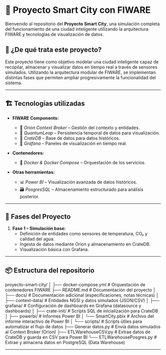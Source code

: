 # 🌆 Proyecto Smart City con FIWARE

Bienvenido al repositorio del **Proyecto Smart City**, una simulación completa del funcionamiento de una ciudad inteligente utilizando la arquitectura FIWARE y tecnologías de visualización de datos.

## 🧠 ¿De qué trata este proyecto?

Este proyecto tiene como objetivo modelar una ciudad inteligente capaz de recopilar, almacenar y visualizar datos en tiempo real a través de sensores simulados. Utilizando la arquitectura modular de FIWARE, se implementan distintas fases que permiten ampliar progresivamente la funcionalidad del sistema.

---

## 🏗️ Tecnologías utilizadas

- **FIWARE Components:**
  - 🔵 *Orion Context Broker* – Gestión del contexto y entidades.
  - 🔵 *QuantumLeap* – Persistencia temporal de datos para visualización.
  - 🔵 *CrateDB* – Base de datos para datos históricos.
  - 🔵 *Grafana* – Paneles de visualización en tiempo real.

- **Contenedores:**
  - 🐳 *Docker & Docker Compose* – Orquestación de los servicios.

- **Otras herramientas:**
  - 📊 *Power BI* – Visualización avanzada de datos históricos.
  - 🗃️ *PosgresSQL* – Almacenamiento estructurado para análisis posterior.

---

## 🧩 Fases del Proyecto

1. **Fase 1 – Simulación base:**
   - Definición de entidades como sensores de temperatura, CO₂ y calidad del agua.
   - Ingesta de datos mediante Orion y almacenamiento en CrateDB.
   - Visualización básica con Grafana.

---

## 📦 Estructura del repositorio
proyecto-smart-city/
│
├── docker-compose.yml       # Orquestación de contenedores FIWARE
├── README.md                # Documentación del proyecto
│
├── docs/                    # Documentación adicional (especificaciones, notas técnicas)
│
├── context-data/            # Entidades NGSI y datos simulados (JSON/CSV)
│
├── grafana/                 # Configuración de dashboards en Grafana (datasource y dashboards)
│
├── crate-init/              # Scripts SQL de inicialización para CrateDB
│
├── powerbi/                 # Informes Power BI
│ └── SmartCity.pbix         # Archivo del informe interactivo de Power BI
│
└── scripts/                 # Scripts útiles para automatizar el flujo de datos
├── Generar datos.py         # Envía datos simulados al Context Broker (Orion)
├── ETLWarehouseCSV.py       # Extrae datos de CrateDB y guarda en CSV para Power BI
└── ETLWarehousePosgres.py   # Extrae y almacena datos en PostgreSQL (Data Warehouse)

---
